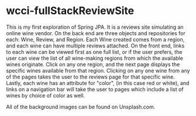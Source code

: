# wcci-fullStackReviewSite

This is my first exploration of Spring JPA. It is a reviews site simulating an online wine vendor. On the back end are three objects and repositories for each: Wine, Review, and Region. Each Wine created comes from a region, and each wine can have multiple reviews attached. On the front end, links to each wine can be viewed first as one full list, or if the user prefers, the user can view the list of all wine-making regions from which the available wines originate. Click on any one region, and the next page displays the specific wines available from that region. Clicking on any one wine from any of the pages takes the user to the reviews page for that specific wine. Lastly, each wine has an attribute for "color", (in this case red or white), and links on a navigation bar will take the user to pages which include a list of wines by choice of color as well.

All of the background images can be found on Unsplash.com. 
